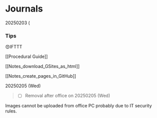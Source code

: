 # Journals

20250203 (

### Tips

😍IFTTT

[[Procedural Guide]]

[[Notes_download_GSites_as_html]]

[[Notes_create_pages_in_GitHub]]

20250205 (Wed)

> - [ ] Removal after office on 20250205 (Wed)

Images cannot be uploaded from office PC probably due to IT security rules.